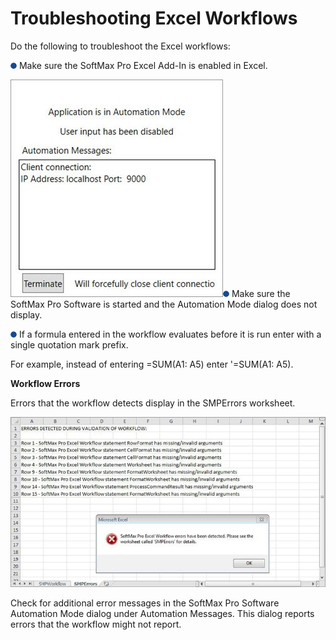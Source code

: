 # Troubleshooting Excel Workflows

Do the following to troubleshoot the Excel workflows:

![](<../../../../../.gitbook/assets/5 (3) (1).png>) Make sure the SoftMax Pro Excel Add-In is enabled in Excel.

![](../../../../../.gitbook/assets/6.jpeg)![](<../../../../../.gitbook/assets/7 (1) (1) (1) (1) (1) (1).png>) Make sure the SoftMax Pro Software is started and the Automation Mode dialog does not display.

![](<../../../../../.gitbook/assets/8 (1) (1) (1) (1) (1).png>) If a formula entered in the workflow evaluates before it is run enter with a single quotation mark prefix.

For example, instead of entering =SUM(A1: A5) enter '=SUM(A1: A5).

**Workflow Errors**

Errors that the workflow detects display in the SMPErrors worksheet.

![](../../../../../.gitbook/assets/9.jpeg)

Check for additional error messages in the SoftMax Pro Software Automation Mode dialog under Automation Messages. This dialog reports errors that the workflow might not report.
